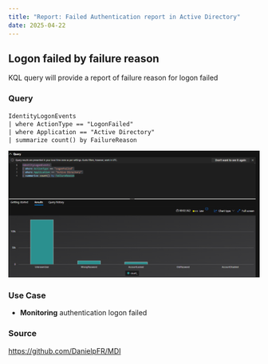 ```yaml
---
title: "Report: Failed Authentication report in Active Directory"
date: 2025-04-22
---
```


## Logon failed by failure reason

KQL query will provide a report of failure reason for logon failed

### Query

```kusto
IdentityLogonEvents
| where ActionType == "LogonFailed"
| where Application == "Active Directory"
| summarize count() by FailureReason
```

![](assets/Failed%20Authentication%20Report/2025-04-22-13-50-40.png)

### Use Case

- **Monitoring** authentication logon failed

### Source
https://github.com/DanielpFR/MDI

